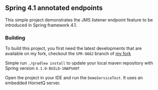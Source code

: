 ## Spring 4.1 annotated endpoints

This simple project demonstrates the JMS listener endpoint feature to be introduced
in Spring framework 4.1.


### Building

To build this project, you first need the latest developments that are available on
my fork, checkout the `SPR-9882` branch of [my fork](https://github.com/snicoll/spring-framework/)

Simple run `./gradlew install` to update your local maven repository with Spring
version `4.1.0-BUILD-SNAPSHOT`

Open the project in your IDE and run the `DemoServiceTest`. It uses an embedded HornetQ server.